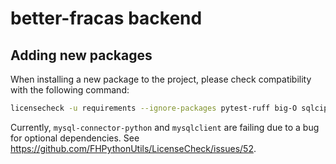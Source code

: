 # better-fracas backend

## Adding new packages

When installing a new package to the project, please check compatibility with the following command:

```bash
licensecheck -u requirements --ignore-packages pytest-ruff big-O sqlcipher3-binary zope.interface | grep ✖  # all compatible with gnu gpl 3.0. pytest-ruff=MIT, big-O=BSD, sqlcipher3-binary=ZLIB, zope.interface=ZOPE
```

Currently, `mysql-connector-python` and `mysqlclient` are failing due to a bug for optional dependencies. See https://github.com/FHPythonUtils/LicenseCheck/issues/52.
